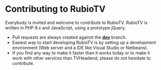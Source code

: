 # Contributing to RubioTV

Everybody is invited and welcome to contribute to RubioTV. RubioTV is written in PHP 8.x and JavaScript, using a prototype jQuery.

- Pull requests are always created against the [**dev**](https://github.com/RubioApps/RubioTV) branch.
- Easiest way to start developing RubioTV is by setting up a development environment (Web server and a IDE like Visual Studio or Netbeans).
- If you find any way to make it faster than it works today or to make it work with other services than TVHeadend, please do not hesidate to contribute.
